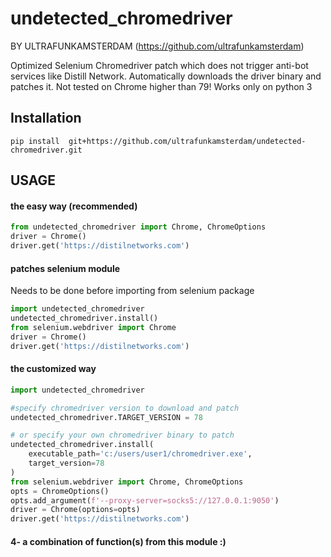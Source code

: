 # undetected_chromedriver

BY ULTRAFUNKAMSTERDAM (https://github.com/ultrafunkamsterdam)

Optimized Selenium Chromedriver patch which does not trigger anti-bot services like Distill Network.
Automatically downloads the driver binary and patches it.
Not tested on Chrome higher than 79!
Works only on python 3

## Installation ##
```
pip install  git+https://github.com/ultrafunkamsterdam/undetected-chromedriver.git
```

## USAGE ##


#### the easy way (recommended) ####
```python
from undetected_chromedriver import Chrome, ChromeOptions
driver = Chrome()
driver.get('https://distilnetworks.com')
```

#### patches selenium module  ####
Needs to be done before importing from selenium package

```python
import undetected_chromedriver
undetected_chromedriver.install()
from selenium.webdriver import Chrome
driver = Chrome()
driver.get('https://distilnetworks.com')
```` 

#### the customized way ####
```python
import undetected_chromedriver

#specify chromedriver version to download and patch
undetected_chromedriver.TARGET_VERSION = 78

# or specify your own chromedriver binary to patch
undetected_chromedriver.install(
    executable_path='c:/users/user1/chromedriver.exe',
    target_version=78
)
from selenium.webdriver import Chrome, ChromeOptions
opts = ChromeOptions()
opts.add_argument(f'--proxy-server=socks5://127.0.0.1:9050')
driver = Chrome(options=opts)
driver.get('https://distilnetworks.com')
```

#### 4- a combination of function(s) from this module :) ####
